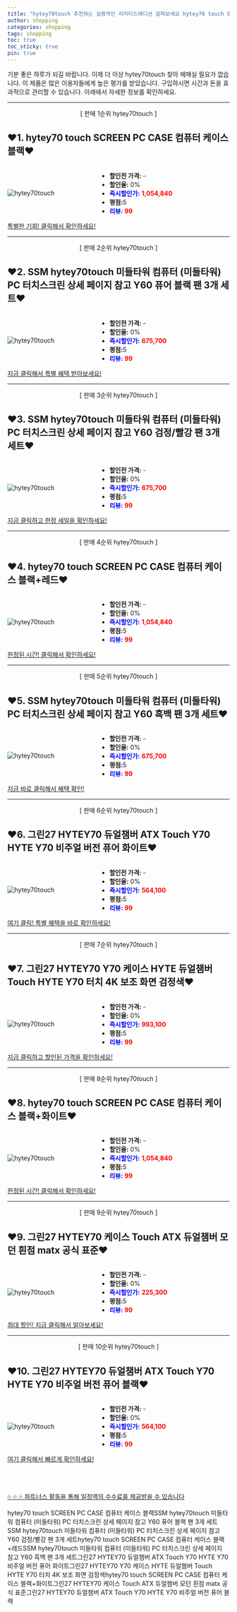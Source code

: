 ```yaml
---
title: "hytey70touch 추천하는 실용적인 리미티드에디션 살펴보세요 hytey70 touch SCREEN PC CASE"
author: shopping
categories: shopping
tags: shopping
toc: true
toc_sticky: true
pin: true
---
```

기분 좋은 하루가 되길 바랍니다. 이제 더 이상 hytey70touch 찾아 헤매실 필요가 없습니다. 이 제품은 많은 이용자들에게 높은 평가를 받았습니다. 구입하시면 시간과 돈을 효과적으로 관리할 수 있습니다. 아래에서 자세한 정보를 확인하세요.

---
<p class="toplist" style="margin: 0 auto; display: block; width: fit-content;">[ 판매 1순위 hytey70touch ]</p>

<h2><strong>❤️1. hytey70 touch SCREEN PC CASE 컴퓨터 케이스 블랙❤️</strong></h2>

<div style="display: flex; align-items: center;">
    <div style="flex: 0.4;">
        <img src="https://thumbnail7.coupangcdn.com/thumbnails/remote/230x230ex/image/vendor_inventory/ca14/9a368e65c2e3012119b759e6bfad6851728d251d266563f2f3dd329f6ebe.jpeg" alt="hytey70touch" style="max-width: 100%;">
    </div>
    <div style="flex: 0.6; margin-left: 10px;">
        <ul>
            <li><strong>할인전 가격:</strong> <del style="color: red;">-</del></li>
            <li><strong>할인율:</strong> 0%</li>
            <li><span style='color:blue'><strong>즉시할인가:</strong></span> <span style='color:red'><strong>1,054,840</strong></span></li>
            <li><strong>평점:</strong>5</li>
            <li><span style='color:blue'><strong>리뷰:</strong></span> <span style='color:red'><strong>99</strong></span></li>
        </ul>
    </div>
</div>
<div class="center">
    <a href="https://William4Davisa.github.io?lptag=AF9450613&subid=githubio&pageKey=7921565191&traceid=V0-153&itemId=21763557757&vendorItemId=88812490647" class="myButton">
        특별한 기회! 클릭해서 확인하세요!
    </a>
</div>


---
<p class="toplist" style="margin: 0 auto; display: block; width: fit-content;">[ 판매 2순위 hytey70touch ]</p>

<h2><strong>❤️2. SSM hytey70touch 미들타워 컴퓨터 (미들타워) PC 터치스크린 상세 페이지 참고 Y60 퓨어 블랙 팬 3개 세트❤️</strong></h2>

<div style="display: flex; align-items: center;">
    <div style="flex: 0.4;">
        <img src="https://thumbnail9.coupangcdn.com/thumbnails/remote/230x230ex/image/vendor_inventory/9c30/2b1b1918ecf4391ed6d3003c2e9d609936ce29e013f616c4035df640ce56.jpg" alt="hytey70touch" style="max-width: 100%;">
    </div>
    <div style="flex: 0.6; margin-left: 10px;">
        <ul>
            <li><strong>할인전 가격:</strong> <del style="color: red;">-</del></li>
            <li><strong>할인율:</strong> 0%</li>
            <li><span style='color:blue'><strong>즉시할인가:</strong></span> <span style='color:red'><strong>675,700</strong></span></li>
            <li><strong>평점:</strong>5</li>
            <li><span style='color:blue'><strong>리뷰:</strong></span> <span style='color:red'><strong>99</strong></span></li>
        </ul>
    </div>
</div>
<div class="center">
    <a href="https://William4Davisa.github.io?lptag=AF9450613&subid=githubio&pageKey=8228979093&traceid=V0-153&itemId=23676823795&vendorItemId=90702037783" class="myButton">
        지금 클릭해서 특별 혜택 받아보세요!
    </a>
</div>


---
<p class="toplist" style="margin: 0 auto; display: block; width: fit-content;">[ 판매 3순위 hytey70touch ]</p>

<h2><strong>❤️3. SSM hytey70touch 미들타워 컴퓨터 (미들타워) PC 터치스크린 상세 페이지 참고 Y60 검정/빨강 팬 3개 세트❤️</strong></h2>

<div style="display: flex; align-items: center;">
    <div style="flex: 0.4;">
        <img src="https://thumbnail9.coupangcdn.com/thumbnails/remote/230x230ex/image/vendor_inventory/9c30/2b1b1918ecf4391ed6d3003c2e9d609936ce29e013f616c4035df640ce56.jpg" alt="hytey70touch" style="max-width: 100%;">
    </div>
    <div style="flex: 0.6; margin-left: 10px;">
        <ul>
            <li><strong>할인전 가격:</strong> <del style="color: red;">-</del></li>
            <li><strong>할인율:</strong> 0%</li>
            <li><span style='color:blue'><strong>즉시할인가:</strong></span> <span style='color:red'><strong>675,700</strong></span></li>
            <li><strong>평점:</strong>5</li>
            <li><span style='color:blue'><strong>리뷰:</strong></span> <span style='color:red'><strong>99</strong></span></li>
        </ul>
    </div>
</div>
<div class="center">
    <a href="https://William4Davisa.github.io?lptag=AF9450613&subid=githubio&pageKey=8228979093&traceid=V0-153&itemId=23676823789&vendorItemId=90702037764" class="myButton">
        지금 클릭하고 한정 세일을 확인하세요!
    </a>
</div>


---
<p class="toplist" style="margin: 0 auto; display: block; width: fit-content;">[ 판매 4순위 hytey70touch ]</p>

<h2><strong>❤️4. hytey70 touch SCREEN PC CASE 컴퓨터 케이스 블랙+레드❤️</strong></h2>

<div style="display: flex; align-items: center;">
    <div style="flex: 0.4;">
        <img src="https://thumbnail7.coupangcdn.com/thumbnails/remote/230x230ex/image/vendor_inventory/ca14/9a368e65c2e3012119b759e6bfad6851728d251d266563f2f3dd329f6ebe.jpeg" alt="hytey70touch" style="max-width: 100%;">
    </div>
    <div style="flex: 0.6; margin-left: 10px;">
        <ul>
            <li><strong>할인전 가격:</strong> <del style="color: red;">-</del></li>
            <li><strong>할인율:</strong> 0%</li>
            <li><span style='color:blue'><strong>즉시할인가:</strong></span> <span style='color:red'><strong>1,054,840</strong></span></li>
            <li><strong>평점:</strong>5</li>
            <li><span style='color:blue'><strong>리뷰:</strong></span> <span style='color:red'><strong>99</strong></span></li>
        </ul>
    </div>
</div>
<div class="center">
    <a href="https://William4Davisa.github.io?lptag=AF9450613&subid=githubio&pageKey=7921565191&traceid=V0-153&itemId=21763557761&vendorItemId=88812490653" class="myButton">
        한정된 시간! 클릭해서 확인하세요!
    </a>
</div>


---
<p class="toplist" style="margin: 0 auto; display: block; width: fit-content;">[ 판매 5순위 hytey70touch ]</p>

<h2><strong>❤️5. SSM hytey70touch 미들타워 컴퓨터 (미들타워) PC 터치스크린 상세 페이지 참고 Y60 흑백 팬 3개 세트❤️</strong></h2>

<div style="display: flex; align-items: center;">
    <div style="flex: 0.4;">
        <img src="https://thumbnail9.coupangcdn.com/thumbnails/remote/230x230ex/image/vendor_inventory/9c30/2b1b1918ecf4391ed6d3003c2e9d609936ce29e013f616c4035df640ce56.jpg" alt="hytey70touch" style="max-width: 100%;">
    </div>
    <div style="flex: 0.6; margin-left: 10px;">
        <ul>
            <li><strong>할인전 가격:</strong> <del style="color: red;">-</del></li>
            <li><strong>할인율:</strong> 0%</li>
            <li><span style='color:blue'><strong>즉시할인가:</strong></span> <span style='color:red'><strong>675,700</strong></span></li>
            <li><strong>평점:</strong>5</li>
            <li><span style='color:blue'><strong>리뷰:</strong></span> <span style='color:red'><strong>99</strong></span></li>
        </ul>
    </div>
</div>
<div class="center">
    <a href="https://William4Davisa.github.io?lptag=AF9450613&subid=githubio&pageKey=8228979093&traceid=V0-153&itemId=23676823793&vendorItemId=90702037778" class="myButton">
        지금 바로 클릭해서 혜택 확인!
    </a>
</div>


---
<p class="toplist" style="margin: 0 auto; display: block; width: fit-content;">[ 판매 6순위 hytey70touch ]</p>

<h2><strong>❤️6. 그린27 HYTEY70 듀얼챔버 ATX Touch Y70 HYTE Y70 비주얼 버전 퓨어 화이트❤️</strong></h2>

<div style="display: flex; align-items: center;">
    <div style="flex: 0.4;">
        <img src="https://thumbnail9.coupangcdn.com/thumbnails/remote/230x230ex/image/vendor_inventory/210d/f1f276016e8b90a672ad1dad471a64c2224e85da10964785d572137fe646.jpg" alt="hytey70touch" style="max-width: 100%;">
    </div>
    <div style="flex: 0.6; margin-left: 10px;">
        <ul>
            <li><strong>할인전 가격:</strong> <del style="color: red;">-</del></li>
            <li><strong>할인율:</strong> 0%</li>
            <li><span style='color:blue'><strong>즉시할인가:</strong></span> <span style='color:red'><strong>564,100</strong></span></li>
            <li><strong>평점:</strong>5</li>
            <li><span style='color:blue'><strong>리뷰:</strong></span> <span style='color:red'><strong>99</strong></span></li>
        </ul>
    </div>
</div>
<div class="center">
    <a href="https://William4Davisa.github.io?lptag=AF9450613&subid=githubio&pageKey=8095146308&traceid=V0-153&itemId=22879990577&vendorItemId=89914580771" class="myButton">
        여기 클릭! 특별 혜택을 바로 확인하세요!
    </a>
</div>


---
<p class="toplist" style="margin: 0 auto; display: block; width: fit-content;">[ 판매 7순위 hytey70touch ]</p>

<h2><strong>❤️7. 그린27 HYTEY70 Y70 케이스 HYTE 듀얼챔버 Touch HYTE Y70 터치 4K 보조 화면 검정색❤️</strong></h2>

<div style="display: flex; align-items: center;">
    <div style="flex: 0.4;">
        <img src="https://thumbnail9.coupangcdn.com/thumbnails/remote/230x230ex/image/vendor_inventory/c72e/d3f33e2f1861123fe651b6ccf87e70437fe4fd97ce93451208b6753e7950.jpg" alt="hytey70touch" style="max-width: 100%;">
    </div>
    <div style="flex: 0.6; margin-left: 10px;">
        <ul>
            <li><strong>할인전 가격:</strong> <del style="color: red;">-</del></li>
            <li><strong>할인율:</strong> 0%</li>
            <li><span style='color:blue'><strong>즉시할인가:</strong></span> <span style='color:red'><strong>993,100</strong></span></li>
            <li><strong>평점:</strong>5</li>
            <li><span style='color:blue'><strong>리뷰:</strong></span> <span style='color:red'><strong>99</strong></span></li>
        </ul>
    </div>
</div>
<div class="center">
    <a href="https://William4Davisa.github.io?lptag=AF9450613&subid=githubio&pageKey=8095146898&traceid=V0-153&itemId=22879994352&vendorItemId=89914584410" class="myButton">
        지금 클릭하고 할인된 가격을 확인하세요!
    </a>
</div>


---
<p class="toplist" style="margin: 0 auto; display: block; width: fit-content;">[ 판매 8순위 hytey70touch ]</p>

<h2><strong>❤️8. hytey70 touch SCREEN PC CASE 컴퓨터 케이스 블랙+화이트❤️</strong></h2>

<div style="display: flex; align-items: center;">
    <div style="flex: 0.4;">
        <img src="https://thumbnail7.coupangcdn.com/thumbnails/remote/230x230ex/image/vendor_inventory/ca14/9a368e65c2e3012119b759e6bfad6851728d251d266563f2f3dd329f6ebe.jpeg" alt="hytey70touch" style="max-width: 100%;">
    </div>
    <div style="flex: 0.6; margin-left: 10px;">
        <ul>
            <li><strong>할인전 가격:</strong> <del style="color: red;">-</del></li>
            <li><strong>할인율:</strong> 0%</li>
            <li><span style='color:blue'><strong>즉시할인가:</strong></span> <span style='color:red'><strong>1,054,840</strong></span></li>
            <li><strong>평점:</strong>5</li>
            <li><span style='color:blue'><strong>리뷰:</strong></span> <span style='color:red'><strong>99</strong></span></li>
        </ul>
    </div>
</div>
<div class="center">
    <a href="https://William4Davisa.github.io?lptag=AF9450613&subid=githubio&pageKey=7921565191&traceid=V0-153&itemId=21763557765&vendorItemId=88812490661" class="myButton">
        한정된 시간! 클릭해서 확인하세요!
    </a>
</div>


---
<p class="toplist" style="margin: 0 auto; display: block; width: fit-content;">[ 판매 9순위 hytey70touch ]</p>

<h2><strong>❤️9. 그린27 HYTEY70 케이스 Touch ATX 듀얼챔버 모던 흰점 matx 공식 표준❤️</strong></h2>

<div style="display: flex; align-items: center;">
    <div style="flex: 0.4;">
        <img src="https://thumbnail8.coupangcdn.com/thumbnails/remote/230x230ex/image/vendor_inventory/ec68/f8d0ca4257a25c23321883b13686bd7d65043a26264be85e411ccadbc214.jpg" alt="hytey70touch" style="max-width: 100%;">
    </div>
    <div style="flex: 0.6; margin-left: 10px;">
        <ul>
            <li><strong>할인전 가격:</strong> <del style="color: red;">-</del></li>
            <li><strong>할인율:</strong> 0%</li>
            <li><span style='color:blue'><strong>즉시할인가:</strong></span> <span style='color:red'><strong>225,300</strong></span></li>
            <li><strong>평점:</strong>5</li>
            <li><span style='color:blue'><strong>리뷰:</strong></span> <span style='color:red'><strong>99</strong></span></li>
        </ul>
    </div>
</div>
<div class="center">
    <a href="https://William4Davisa.github.io?lptag=AF9450613&subid=githubio&pageKey=8095146487&traceid=V0-153&itemId=22879991580&vendorItemId=89914581936" class="myButton">
        최대 할인! 지금 클릭해서 알아보세요!
    </a>
</div>


---
<p class="toplist" style="margin: 0 auto; display: block; width: fit-content;">[ 판매 10순위 hytey70touch ]</p>

<h2><strong>❤️10. 그린27 HYTEY70 듀얼챔버 ATX Touch Y70 HYTE Y70 비주얼 버전 퓨어 블랙❤️</strong></h2>

<div style="display: flex; align-items: center;">
    <div style="flex: 0.4;">
        <img src="https://thumbnail9.coupangcdn.com/thumbnails/remote/230x230ex/image/vendor_inventory/210d/f1f276016e8b90a672ad1dad471a64c2224e85da10964785d572137fe646.jpg" alt="hytey70touch" style="max-width: 100%;">
    </div>
    <div style="flex: 0.6; margin-left: 10px;">
        <ul>
            <li><strong>할인전 가격:</strong> <del style="color: red;">-</del></li>
            <li><strong>할인율:</strong> 0%</li>
            <li><span style='color:blue'><strong>즉시할인가:</strong></span> <span style='color:red'><strong>564,100</strong></span></li>
            <li><strong>평점:</strong>5</li>
            <li><span style='color:blue'><strong>리뷰:</strong></span> <span style='color:red'><strong>99</strong></span></li>
        </ul>
    </div>
</div>
<div class="center">
    <a href="https://William4Davisa.github.io?lptag=AF9450613&subid=githubio&pageKey=8095146308&traceid=V0-153&itemId=22879990594&vendorItemId=89914580853" class="myButton">
        여기 클릭해서 빠르게 확인하세요!
    </a>
</div>

<br><br><br>[💦 💦 💦 파트너스 활동을 통해 일정액의 수수료를 제공받을 수 있습니다](https://link.coupang.com/a/bcpT2c)<br><br>hytey70 touch SCREEN PC CASE 컴퓨터 케이스 블랙SSM hytey70touch 미들타워 컴퓨터 (미들타워) PC 터치스크린 상세 페이지 참고 Y60 퓨어 블랙 팬 3개 세트SSM hytey70touch 미들타워 컴퓨터 (미들타워) PC 터치스크린 상세 페이지 참고 Y60 검정/빨강 팬 3개 세트hytey70 touch SCREEN PC CASE 컴퓨터 케이스 블랙+레드SSM hytey70touch 미들타워 컴퓨터 (미들타워) PC 터치스크린 상세 페이지 참고 Y60 흑백 팬 3개 세트그린27 HYTEY70 듀얼챔버 ATX Touch Y70 HYTE Y70 비주얼 버전 퓨어 화이트그린27 HYTEY70 Y70 케이스 HYTE 듀얼챔버 Touch HYTE Y70 터치 4K 보조 화면 검정색hytey70 touch SCREEN PC CASE 컴퓨터 케이스 블랙+화이트그린27 HYTEY70 케이스 Touch ATX 듀얼챔버 모던 흰점 matx 공식 표준그린27 HYTEY70 듀얼챔버 ATX Touch Y70 HYTE Y70 비주얼 버전 퓨어 블랙